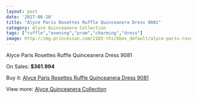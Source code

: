 ```yaml
---
layout: post
date: '2017-06-20'
title: "Alyce Paris Rosettes Ruffle Quinceanera Dress 9081"
category: Alyce Quinceanera Collection
tags: ["ruffle","evening","prom","charming","dress"]
image: http://img.princessan.com/2183-thickbox_default/alyce-paris-rosettes-ruffle-quinceanera-dress-9081.jpg
---
```

Alyce Paris Rosettes Ruffle Quinceanera Dress 9081

On Sales: **$361.994**
<a href="https://www.princessan.com/en/alyce-quinceanera-collection/984-alyce-paris-rosettes-ruffle-quinceanera-dress-9081.html"><amp-img layout="responsive" width="600" height="600" src="//img.princessan.com/2183-thickbox_default/alyce-paris-rosettes-ruffle-quinceanera-dress-9081.jpg" alt="Alyce Paris Rosettes Ruffle Quinceanera Dress 9081 0" /></a>
<a href="https://www.princessan.com/en/alyce-quinceanera-collection/984-alyce-paris-rosettes-ruffle-quinceanera-dress-9081.html"><amp-img layout="responsive" width="600" height="600" src="//img.princessan.com/2184-thickbox_default/alyce-paris-rosettes-ruffle-quinceanera-dress-9081.jpg" alt="Alyce Paris Rosettes Ruffle Quinceanera Dress 9081 1" /></a>

Buy it: [Alyce Paris Rosettes Ruffle Quinceanera Dress 9081](https://www.princessan.com/en/alyce-quinceanera-collection/984-alyce-paris-rosettes-ruffle-quinceanera-dress-9081.html "Alyce Paris Rosettes Ruffle Quinceanera Dress 9081")

View more: [Alyce Quinceanera Collection](https://www.princessan.com/en/9-alyce-quinceanera-collection "Alyce Quinceanera Collection")